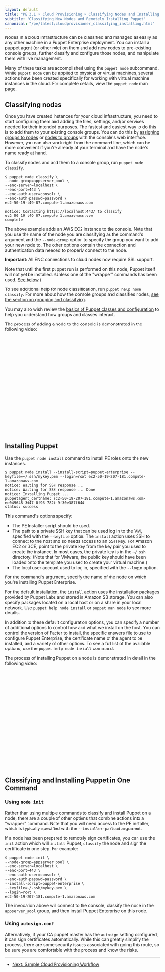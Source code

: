 ```yaml
---
layout: default
title: "PE 3.1 » Cloud Provisioning » Classifying Nodes and Installing Puppet"
subtitle: "Classifying New Nodes and Remotely Installing Puppet"
canonical: "/pe/latest/cloudprovisioner_classifying_installing.html"
---
```


Nodes in a cloud infrastructure can be classified and managed as easily as any other machine in a Puppet Enterprise deployment. You can install a puppet agent (or other role) on them and add new nodes to pre-existing console groups, further classify and configure those nodes, and manipulate them with live management.

Many of these tasks are accomplished using the `puppet node` subcommand. While `puppet node` can be applied to physical or virtual machines, several actions have been created specifically for working with virtual machine instances in the cloud. For complete details, view the `puppet node` man page.

Classifying nodes
-----------------

Once you have created instances for your cloud infrastructure, you need to start configuring them and adding the files, settings, and/or services needed for their intended purposes. The fastest and easiest way to do this is to add them to your existing console groups.  You can do this by [assigning groups to nodes][g2n] or [nodes to groups][n2g] with the console's web interface. However, you can also work right from the command line, which can be more convenient if you're already at your terminal and have the node's name ready at hand.

[g2n]: ./console_classes_groups.html#assigning-classes-and-groups-to-nodes
[n2g]: ./console_classes_groups.html#adding-nodes-to-a-group

To classify nodes and add them to a console group, run `puppet node classify`.

    $ puppet node classify \
    --node-group=appserver_pool \
    --enc-server=localhost \
    --enc-port=443 \
    --enc-auth-user=console \
    --enc-auth-passwd=password \
    ec2-50-19-149-87.compute-1.amazonaws.com

    notice: Contacting https://localhost:443/ to classify
    ec2-50-19-149-87.compute-1.amazonaws.com
    complete

The above example adds an AWS EC2 instance to the console. Note that you use the name of the node you are classifying as the command's argument and the `--node-group` option to specify the group you want to add your new node to. The other options contain the connection and authentication data needed to properly connect to the node.

**Important:** All ENC connections to cloud nodes now require SSL support.

Note that until the first puppet run is performed on this node, Puppet itself will not yet be installed. (Unless one of the "wrapper" commands has been used. [See below](#installing-puppet).)

To see additional help for node classification, run `puppet help node classify`. For more about how the console groups and classifies nodes, [see the section on grouping and classifying](./console_classes_groups.html).

You may also wish review the [basics of Puppet classes and configuration](./puppet_overview.html) to help you understand how groups and classes interact.

The process of adding a node to the console is demonstrated in the following video:

<object width="420" height="315"><param name="movie"
value="http://www.youtube.com/v/LG6WQPVsBNg?version=3&amp;hl=en_US"></param><param
name="allowFullScreen" value="true"></param><param name="allowscriptaccess"
value="always"></param><embed
src="http://www.youtube.com/v/LG6WQPVsBNg?version=3&amp;hl=en_US"
type="application/x-shockwave-flash" width="420" height="315"
allowscriptaccess="always" allowfullscreen="true"></embed></object>

Installing Puppet
-----------------

Use the `puppet node install` command to install PE roles onto the new instances.

    $ puppet node install --install-script=puppet-enterprise --keyfile=~/.ssh/mykey.pem --login=root ec2-50-19-207-181.compute-1.amazonaws.com
    notice: Waiting for SSH response ...
    notice: Waiting for SSH response ... Done
    notice: Installing Puppet ...
    puppetagent_certname: ec2-50-19-207-181.compute-1.amazonaws.com-ee049648-3647-0f93-782b-9f30e387f644
    status: success

This command's options specify:

* The PE Installer script should be used.
* The path to a private SSH key that can be used log in to the VM, specified with the `--keyfile` option. The `install` action uses SSH to connect to the host and so needs access to an SSH key. For Amazon EC2 or GCE, point to the private key from the key pair you used to create the instance. In most cases, the private key is in the `~/.ssh` directory. (Note that for VMware, the public key should have been loaded onto the template you used to create your virtual machine.)
* The local user account used to log in, specified with the `--login` option.

For the command's argument, specify the name of the node on which you're installing Puppet Enterprise.

For the default installation, the `install` action uses the installation packages provided by Puppet Labs and stored in Amazon S3 storage.  You can also specify packages located on a local host or on a share in your local network. Use `puppet help node install` or `puppet man node` to see more details.

In addition to these default configuration options, you can specify a number of additional options to control how and what we install on the host. You can control the version of Facter to install, the specific answers file to use to configure Puppet Enterprise, the
certificate name of the agent to be installed, and a variety of other options. To see a full list of the available options, use the `puppet help node install` command.

The process of installing Puppet on a node is demonstrated in detail in the following video:

<object width="420" height="315"><param name="movie"
value="http://www.youtube.com/v/F0hU94bBrQo?version=3&amp;hl=en_US"></param><param
name="allowFullScreen" value="true"></param><param name="allowscriptaccess"
value="always"></param><embed
src="http://www.youtube.com/v/F0hU94bBrQo?version=3&amp;hl=en_US"
type="application/x-shockwave-flash" width="420" height="315"
allowscriptaccess="always" allowfullscreen="true"></embed></object>

Classifying and Installing Puppet in One Command
------------------------------------------------

### Using `node init`

Rather than using multiple commands to classify and install Puppet on a node, there are a couple of other options that combine actions into a "wrapper" command. Note that you will need access to the PE installer, which is typically specified with the `--installer-payload` argument.

If a node has been prepared to remotely sign certificates, you can use the `init` action which will `install` Puppet, `classify` the node and sign the certificate in one step. For example:

    $ puppet node init \
    --node-group=appserver_pool \
    --enc-server=localhost \
    --enc-port=443 \
    --enc-auth-user=console \
    --enc-auth-passwd=password \
    --install-script=puppet-enterprise \
    --keyfile=~/.ssh/mykey.pem \
    --login=root \
    ec2-50-19-207-181.compute-1.amazonaws.com

The invocation above will connect to the console, classify the node in the `appserver_pool` group, and then install Puppet Enterprise on this node.

### Using `autosign.conf`

Alternatively, if your CA puppet master has the `autosign` setting configured, it can sign certificates automatically. While this can greatly simplify the process, there are some security issues associated with going this route, so be sure you are comfortable with the process and know the risks.

* * *

- [Next: Sample Cloud Provisioning Workflow](./cloudprovisioner_workflow.html)

